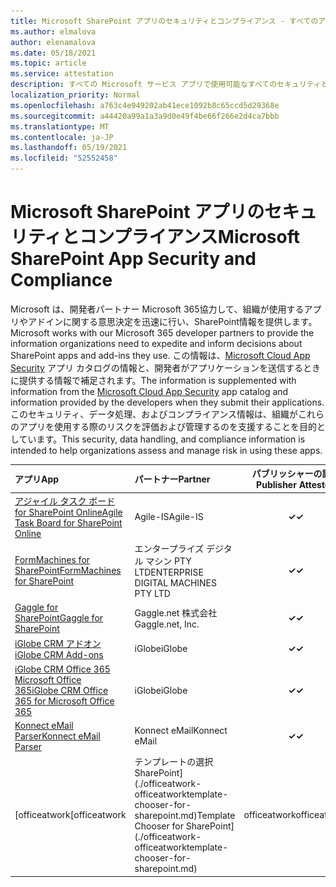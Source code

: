 ```yaml
---
title: Microsoft SharePoint アプリのセキュリティとコンプライアンス - すべてのアプリ
ms.author: elmalova
author: elenamalova
ms.date: 05/18/2021
ms.topic: article
ms.service: attestation
description: すべての Microsoft サービス アプリで使用可能なすべてのセキュリティとコンプライアンスSharePoint情報。
localization_priority: Normal
ms.openlocfilehash: a763c4e949202ab41ece1092b8c65ccd5d29368e
ms.sourcegitcommit: a44420a99a1a3a9d0e49f4be66f266e2d4ca7bbb
ms.translationtype: MT
ms.contentlocale: ja-JP
ms.lasthandoff: 05/19/2021
ms.locfileid: "52552458"
---
```

# <a name="microsoft-sharepoint-app-security-and-compliance"></a><span data-ttu-id="21b00-103">Microsoft SharePoint アプリのセキュリティとコンプライアンス</span><span class="sxs-lookup"><span data-stu-id="21b00-103">Microsoft SharePoint App Security and Compliance</span></span>

<span data-ttu-id="21b00-104">Microsoft は、開発者パートナー Microsoft 365協力して、組織が使用するアプリやアドインに関する意思決定を迅速に行い、SharePoint情報を提供します。</span><span class="sxs-lookup"><span data-stu-id="21b00-104">Microsoft works with our Microsoft 365 developer partners to provide the information organizations need to expedite and inform decisions about SharePoint apps and add-ins they use.</span></span> <span data-ttu-id="21b00-105">この情報は、[Microsoft Cloud App Security](https://www.microsoft.com/en-us/enterprise-mobility-security/cloud-app-security) アプリ カタログの情報と、開発者がアプリケーションを送信するときに提供する情報で補足されます。</span><span class="sxs-lookup"><span data-stu-id="21b00-105">The information is supplemented with information from the [Microsoft Cloud App Security](https://www.microsoft.com/en-us/enterprise-mobility-security/cloud-app-security) app catalog and information provided by the developers when they submit their applications.</span></span> <span data-ttu-id="21b00-106">このセキュリティ、データ処理、およびコンプライアンス情報は、組織がこれらのアプリを使用する際のリスクを評価および管理するのを支援することを目的としています。</span><span class="sxs-lookup"><span data-stu-id="21b00-106">This security, data handling, and compliance information is intended to help organizations assess and manage risk in using these apps.</span></span>

| <span data-ttu-id="21b00-107">**アプリ**</span><span class="sxs-lookup"><span data-stu-id="21b00-107">**App**</span></span> | <span data-ttu-id="21b00-108">**パートナー**</span><span class="sxs-lookup"><span data-stu-id="21b00-108">**Partner**</span></span> | <span data-ttu-id="21b00-109">**パブリッシャーの証明**</span><span class="sxs-lookup"><span data-stu-id="21b00-109">**Publisher Attested**</span></span> | <span data-ttu-id="21b00-110">**認定**</span><span class="sxs-lookup"><span data-stu-id="21b00-110">**Certified**</span></span> |
|:--------|:------------|:----------------------:|:-------------:|
| [<span data-ttu-id="21b00-111">アジャイル タスク ボード for SharePoint Online</span><span class="sxs-lookup"><span data-stu-id="21b00-111">Agile Task Board for SharePoint Online</span></span>](./agile-is-task-board-for-sharepoint-online.md) | <span data-ttu-id="21b00-112">Agile-IS</span><span class="sxs-lookup"><span data-stu-id="21b00-112">Agile-IS</span></span> | <span data-ttu-id="21b00-113">**✓**</span><span class="sxs-lookup"><span data-stu-id="21b00-113">**✓**</span></span> |  |
| [<span data-ttu-id="21b00-114">FormMachines for SharePoint</span><span class="sxs-lookup"><span data-stu-id="21b00-114">FormMachines for SharePoint</span></span>](./enterprise-digital-machines-pty-ltd-formmachines-for-sharepoint.md) | <span data-ttu-id="21b00-115">エンタープライズ デジタル マシン PTY LTD</span><span class="sxs-lookup"><span data-stu-id="21b00-115">ENTERPRISE DIGITAL MACHINES PTY LTD</span></span> | <span data-ttu-id="21b00-116">**✓**</span><span class="sxs-lookup"><span data-stu-id="21b00-116">**✓**</span></span> |  |
| [<span data-ttu-id="21b00-117">Gaggle for SharePoint</span><span class="sxs-lookup"><span data-stu-id="21b00-117">Gaggle for SharePoint</span></span>](./gagglenet-inc-gaggle-for-sharepoint.md) | <span data-ttu-id="21b00-118">Gaggle.net 株式会社</span><span class="sxs-lookup"><span data-stu-id="21b00-118">Gaggle.net, Inc.</span></span> | <span data-ttu-id="21b00-119">**✓**</span><span class="sxs-lookup"><span data-stu-id="21b00-119">**✓**</span></span> |  |
| [<span data-ttu-id="21b00-120">iGlobe CRM アドオン</span><span class="sxs-lookup"><span data-stu-id="21b00-120">iGlobe CRM Add-ons</span></span>](./iglobe-crm-add-ons.md) | <span data-ttu-id="21b00-121">iGlobe</span><span class="sxs-lookup"><span data-stu-id="21b00-121">iGlobe</span></span> | <span data-ttu-id="21b00-122">**✓**</span><span class="sxs-lookup"><span data-stu-id="21b00-122">**✓**</span></span> | <img alt="Certified application badge" src="../media/certified-badge.png" height="25" width="25" /> |
| [<span data-ttu-id="21b00-123">iGlobe CRM Office 365 Microsoft Office 365</span><span class="sxs-lookup"><span data-stu-id="21b00-123">iGlobe CRM Office 365 for Microsoft Office 365</span></span>](./iglobe-crm-office-365-for-microsoft.md) | <span data-ttu-id="21b00-124">iGlobe</span><span class="sxs-lookup"><span data-stu-id="21b00-124">iGlobe</span></span> | <span data-ttu-id="21b00-125">**✓**</span><span class="sxs-lookup"><span data-stu-id="21b00-125">**✓**</span></span> | <img alt="Certified application badge" src="../media/certified-badge.png" height="25" width="25" /> |
| [<span data-ttu-id="21b00-126">Konnect eMail Parser</span><span class="sxs-lookup"><span data-stu-id="21b00-126">Konnect eMail Parser</span></span>](./konnect-email-parser.md) | <span data-ttu-id="21b00-127">Konnect eMail</span><span class="sxs-lookup"><span data-stu-id="21b00-127">Konnect eMail</span></span> | <span data-ttu-id="21b00-128">**✓**</span><span class="sxs-lookup"><span data-stu-id="21b00-128">**✓**</span></span> |  |
| <span data-ttu-id="21b00-129">[officeatwork</span><span class="sxs-lookup"><span data-stu-id="21b00-129">[officeatwork</span></span> | <span data-ttu-id="21b00-130">テンプレートの選択SharePoint](./officeatwork-officeatworktemplate-chooser-for-sharepoint.md)</span><span class="sxs-lookup"><span data-stu-id="21b00-130">Template Chooser for SharePoint](./officeatwork-officeatworktemplate-chooser-for-sharepoint.md)</span></span> | <span data-ttu-id="21b00-131">officeatwork</span><span class="sxs-lookup"><span data-stu-id="21b00-131">officeatwork</span></span> | <span data-ttu-id="21b00-132">**✓**</span><span class="sxs-lookup"><span data-stu-id="21b00-132">**✓**</span></span> | <img alt="Certified application badge" src="../media/certified-badge.png" height="25" width="25" /> |
